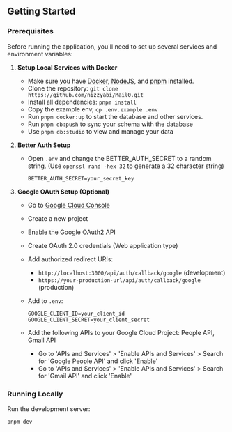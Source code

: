 ## Getting Started

### Prerequisites

Before running the application, you'll need to set up several services and environment variables:

1. **Setup Local Services with Docker**

   - Make sure you have [Docker](https://docs.docker.com/get-docker/), [NodeJS](https://nodejs.org/en/download/), and [pnpm](https://pnpm.io/installation) installed.
   - Clone the repository: `git clone https://github.com/nizzyabi/Mail0.git`
   - Install all dependencies: `pnpm install`
   - Copy the example env, `cp .env.example .env`
   - Run `pnpm docker:up` to start the database and other services.
   - Run `pnpm db:push` to sync your schema with the database
   - Use `pnpm db:studio` to view and manage your data

2. **Better Auth Setup**

   - Open `.env` and change the BETTER_AUTH_SECRET to a random string. (Use `openssl rand -hex 32` to generate a 32 character string)

     ```env
     BETTER_AUTH_SECRET=your_secret_key
     ```

3. **Google OAuth Setup (Optional)**

   - Go to [Google Cloud Console](https://console.cloud.google.com)
   - Create a new project
   - Enable the Google OAuth2 API
   - Create OAuth 2.0 credentials (Web application type)
   - Add authorized redirect URIs:
     - `http://localhost:3000/api/auth/callback/google` (development)
     - `https://your-production-url/api/auth/callback/google` (production)
   - Add to `.env`:

     ```env
     GOOGLE_CLIENT_ID=your_client_id
     GOOGLE_CLIENT_SECRET=your_client_secret
     ```

   - Add the following APIs to your Google Cloud Project: People API, Gmail API
     - Go to 'APIs and Services' > 'Enable APIs and Services' > Search for 'Google People API' and click 'Enable'
     - Go to 'APIs and Services' > 'Enable APIs and Services' > Search for 'Gmail API' and click 'Enable'

### Running Locally

Run the development server:

```bash
pnpm dev
```
